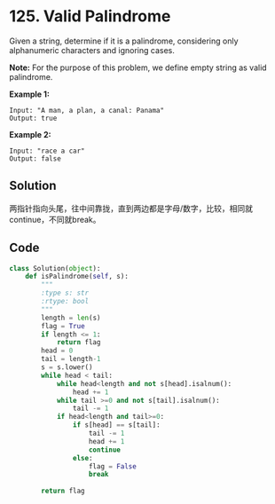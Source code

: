 # 125. Valid Palindrome

Given a string, determine if it is a palindrome, considering only alphanumeric characters and ignoring cases.

**Note:** For the purpose of this problem, we define empty string as valid palindrome.

**Example 1:**

```
Input: "A man, a plan, a canal: Panama"
Output: true
```

**Example 2:**

```
Input: "race a car"
Output: false
```



## Solution

两指针指向头尾，往中间靠拢，直到两边都是字母/数字，比较，相同就continue，不同就break。

## Code

```python
class Solution(object):
    def isPalindrome(self, s):
        """
        :type s: str
        :rtype: bool
        """
        length = len(s)
        flag = True
        if length <= 1:
            return flag
        head = 0
        tail = length-1
        s = s.lower()
        while head < tail:
            while head<length and not s[head].isalnum():
                head += 1
            while tail >=0 and not s[tail].isalnum():
                tail -= 1
            if head<length and tail>=0:
                if s[head] == s[tail]:
                    tail -= 1
                    head += 1
                    continue
                else:
                    flag = False
                    break
            
        return flag
```

